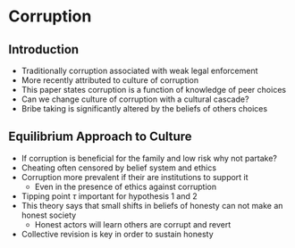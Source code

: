 # Corruption  

## Introduction  
 - Traditionally corruption associated with weak legal enforcement  
 - More recently attributed to culture of corruption  
 - This paper states corruption is a function of knowledge of peer choices  
 - Can we change culture of corruption with a cultural cascade?  
 - Bribe taking is significantly altered by the beliefs of others choices  

## Equilibrium Approach to Culture  
 - If corruption is beneficial for the family and low risk why not partake?  
 - Cheating often censored by belief system and ethics  
 - Corruption more prevalent if their are institutions to support it  
   - Even in the presence of ethics against corruption  
 - Tipping point $\tau$ important for hypothesis 1 and 2  
 - This theory says that small shifts in beliefs of honesty can not make an honest society  
   - Honest actors will learn others are corrupt and revert  
 - Collective revision is key in order to sustain honesty  
